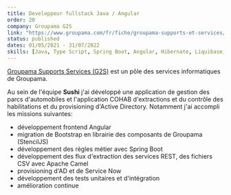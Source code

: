 ```yaml
---
title: Developpeur fullstack Java / Angular
order: 20
company: Groupama G2S
link: "https://www.groupama.com/fr/fiche/groupama-supports-et-services/"
status: published
dates: 01/05/2021 - 31/07/2022
skills: [Java, Type Script, Spring Boot, Angular, Hibernate, Liquibase, OpenApi, Apache Camel, Elastic Search, Micronaut, OpenShift, GitLab]
---
```


[Groupama Supports Services (G2S)](https://www.groupama.com/fr/fiche/groupama-supports-et-services/) est un pôle des services informatiques de Groupama. 

Au sein de l'équipe **Sushi** j'ai développé une application de gestion des parcs d'automobiles et l'application COHAB d'extractions et du contrôle des habilitations et du provisioning d'Active Directory. Notamment j'ai accompli les missions suivantes:
- développement frontend Angular
- migration de Bootstrap en librairie des composants de Groupama (StencilJS)
- développement des règles métier avec Spring Boot
- développement des flux d'extraction des services REST, des fichiers CSV avec Apache Camel
- provisioning d'AD et de Service Now
- développement des tests unitaires et d'intégration
- amélioration continue